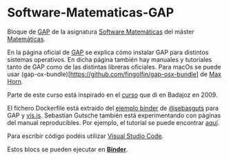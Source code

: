# Software-Matematicas-GAP

Bloque de [GAP](https://sebasguts.github.io/GAPLiveTutorialTest/chap0.html) de la asignatura [Software Matemáticas](http://masteres.ugr.es/doctomat/pages/info_academica/guias_docentes/2018/306/%21) del máster [Matemáticas](http://masteres.ugr.es/doctomat/).

En la página oficial de [GAP](https://sebasguts.github.io/GAPLiveTutorialTest/chap0.html) se explica cómo instalar GAP para distintos sistemas operativos. En dicha página también hay manuales y tutoriales tanto de GAP como de las distintas libreras oficiales. Para macOs se puede usar (gap-ox-bundle)[https://github.com/fingolfin/gap-osx-bundle] de [Max Horn](https://github.com/fingolfin).

Parte de este curso está inspirado en el [curso](http://www.ugr.es/~pedro/gap/) que di en Badajoz en 2009.

El fichero Dockerfile está extraido del [ejemplo binder](https://github.com/sebasguts/GAPBinderDemo) de [@sebasguts](https://github.com/sebasguts) para GAP y [vis.js](http://visjs.org). Sebastian Gutsche también está experimentando con páginas del manual reproducibles. Por ejemplo, el tutorial se puede encontrar [aquí](https://sebasguts.github.io/GAPLiveTutorialTest/chap0.html).

Para escribir código podéis utilizar [Visual Studio Code](https://code.visualstudio.com).

Estos blocs se pueden ejecutar en [**Binder**](https://beta.mybinder.org/v2/gh/pedritomelenas/Software-Matematicas-GAP/master).
